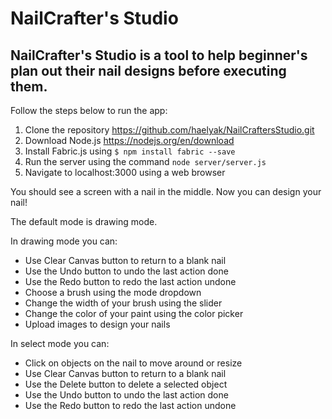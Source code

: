 # NailCrafter's Studio
## NailCrafter's Studio is a tool to help beginner's plan out their nail designs before executing them. 

Follow the steps below to run the app:

1. Clone the repository https://github.com/haelyak/NailCraftersStudio.git
2. Download Node.js https://nodejs.org/en/download
3. Install Fabric.js using 
```$ npm install fabric --save```
4. Run the server using the command 
```node server/server.js```
5. Navigate to localhost:3000 using a web browser

You should see a screen with a nail in the middle. Now you can design your nail!

The default mode is drawing mode. 

In drawing mode you can:
- Use Clear Canvas button to return to a blank nail
- Use the Undo button to undo the last action done
- Use the Redo button to redo the last action undone
- Choose a brush using the mode dropdown
- Change the width of your brush using the slider
- Change the color of your paint using the color picker
- Upload images to design your nails

In select mode you can:
- Click on objects on the nail to move around or resize
- Use Clear Canvas button to return to a blank nail
- Use the Delete button to delete a selected object
- Use the Undo button to undo the last action done
- Use the Redo button to redo the last action undone
